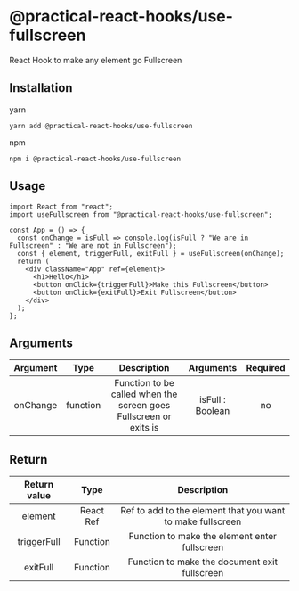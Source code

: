 # @practical-react-hooks/use-fullscreen

React Hook to make any element go Fullscreen

## Installation

yarn  
```
yarn add @practical-react-hooks/use-fullscreen
```
  
npm
```  
npm i @practical-react-hooks/use-fullscreen
```

## Usage
  
```
import React from "react";
import useFullscreen from "@practical-react-hooks/use-fullscreen";

const App = () => {
  const onChange = isFull => console.log(isFull ? "We are in Fullscreen" : "We are not in Fullscreen");
  const { element, triggerFull, exitFull } = useFullscreen(onChange);
  return (
    <div className="App" ref={element}>
      <h1>Hello</h1>
      <button onClick={triggerFull}>Make this Fullscreen</button>
      <button onClick={exitFull}>Exit Fullscreen</button>
    </div>
  );
};
```

## Arguments
  
|Argument|Type|Description|Arguments|Required|
|:---:|:---:|:---:|:---:|:---:|
|onChange|function|Function to be called when the screen goes Fullscreen or exits is|isFull : Boolean|no|

## Return
  
|Return value|Type|Description|
|:---:|:---:|:---:|
|element|React Ref|Ref to add to the element that you want to make fullscreen|
|triggerFull|Function|Function to make the element enter fullscreen|
|exitFull|Function|Function to make the document exit fullscreen|